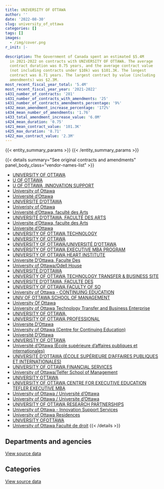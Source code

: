 ```yaml
---
title: UNIVERSITY OF OTTAWA
author: ''
date: '2022-08-30'
slug: university_of_ottawa
categories: []
tags: []
images:
  - /img/cover.png
r_init: |-
  
description: The Government of Canada spent an estimated $5.4M
  in 2021-2022 on contracts with UNIVERSITY OF OTTAWA. The average
  contract duration was 0.75 years, and the average contract value
  (not including contracts under $10k) was $101.3K. The longest
  contract was 8.71 years. The largest contract by value (including
  amendments) was $2.3M.
most_recent_fiscal_year_total: '5.4M'
most_recent_fiscal_year_year: '2021-2022'
s431_number_of_contracts: '281'
s431_number_of_contracts_with_amendments: '25'
s431_number_of_contracts_amendments_percentage: '9%'
s432_mean_amendment_increase_percentage: '172%'
s434_mean_number_of_amendments: '1.76'
s433_total_amendment_increase_value: '6.0M'
s424_mean_duration: '0.75'
s421_mean_contract_value: '101.3K'
s425_max_duration: '8.71'
s422_max_contract_value: '2.3M'
---
```


<script src="/rmarkdown-libs/htmlwidgets/htmlwidgets.js"></script>
<link href="/rmarkdown-libs/datatables-css/datatables-crosstalk.css" rel="stylesheet" />
<script src="/rmarkdown-libs/datatables-binding/datatables.js"></script>
<script src="/rmarkdown-libs/jquery/jquery-3.6.0.min.js"></script>
<link href="/rmarkdown-libs/dt-core-bootstrap/css/dataTables.bootstrap.min.css" rel="stylesheet" />
<link href="/rmarkdown-libs/dt-core-bootstrap/css/dataTables.bootstrap.extra.css" rel="stylesheet" />
<script src="/rmarkdown-libs/dt-core-bootstrap/js/jquery.dataTables.min.js"></script>
<script src="/rmarkdown-libs/dt-core-bootstrap/js/dataTables.bootstrap.min.js"></script>
<link href="/rmarkdown-libs/crosstalk/css/crosstalk.min.css" rel="stylesheet" />
<script src="/rmarkdown-libs/crosstalk/js/crosstalk.min.js"></script>
<script src="/rmarkdown-libs/htmlwidgets/htmlwidgets.js"></script>
<link href="/rmarkdown-libs/datatables-css/datatables-crosstalk.css" rel="stylesheet" />
<script src="/rmarkdown-libs/datatables-binding/datatables.js"></script>
<script src="/rmarkdown-libs/jquery/jquery-3.6.0.min.js"></script>
<link href="/rmarkdown-libs/dt-core-bootstrap/css/dataTables.bootstrap.min.css" rel="stylesheet" />
<link href="/rmarkdown-libs/dt-core-bootstrap/css/dataTables.bootstrap.extra.css" rel="stylesheet" />
<script src="/rmarkdown-libs/dt-core-bootstrap/js/jquery.dataTables.min.js"></script>
<script src="/rmarkdown-libs/dt-core-bootstrap/js/dataTables.bootstrap.min.js"></script>
<link href="/rmarkdown-libs/crosstalk/css/crosstalk.min.css" rel="stylesheet" />
<script src="/rmarkdown-libs/crosstalk/js/crosstalk.min.js"></script>

{{< entity_summary_params >}}
{{< /entity_summary_params >}}

{{< details summary="See original contracts and amendments" panel_body_class="vendor-names-list" >}}
- [UNIVERSITY OF OTTAWA](https://search.open.canada.ca/en/ct/?sort=contract_value_f%20desc&page=1&search_text=%22UNIVERSITY%20OF%20OTTAWA%22)
- [U OF OTTAWA](https://search.open.canada.ca/en/ct/?sort=contract_value_f%20desc&page=1&search_text=%22U%20OF%20OTTAWA%22)
- [U OF OTTAWA ,INNOVATION SUPPORT](https://search.open.canada.ca/en/ct/?sort=contract_value_f%20desc&page=1&search_text=%22U%20OF%20OTTAWA%20%2cINNOVATION%20SUPPORT%22)
- [University of Ottawa](https://search.open.canada.ca/en/ct/?sort=contract_value_f%20desc&page=1&search_text=%22University%20of%20Ottawa%22)
- [Université d’Ottawa](https://search.open.canada.ca/en/ct/?sort=contract_value_f%20desc&page=1&search_text=%22Universit%c3%a9%20d%27Ottawa%22)
- [UNIVERSITE D’OTTAWA](https://search.open.canada.ca/en/ct/?sort=contract_value_f%20desc&page=1&search_text=%22UNIVERSITE%20D%27OTTAWA%22)
- [Univeristy of Ottawa](https://search.open.canada.ca/en/ct/?sort=contract_value_f%20desc&page=1&search_text=%22Univeristy%20of%20Ottawa%22)
- [Université d’Ottawa, faculté des Arts](https://search.open.canada.ca/en/ct/?sort=contract_value_f%20desc&page=1&search_text=%22Universit%c3%a9%20d%27Ottawa%2c%20facult%c3%a9%20des%20Arts%22)
- [UNIVERSITÉ D’OTTAWA, FACULTÉ DES ARTS](https://search.open.canada.ca/en/ct/?sort=contract_value_f%20desc&page=1&search_text=%22UNIVERSIT%c3%89%20D%27OTTAWA%2c%20FACULT%c3%89%20DES%20ARTS%22)
- [Universite d’Ottawa, faculte des Arts](https://search.open.canada.ca/en/ct/?sort=contract_value_f%20desc&page=1&search_text=%22Universite%20d%27Ottawa%2c%20faculte%20des%20Arts%22)
- [Universite d’Ottawa](https://search.open.canada.ca/en/ct/?sort=contract_value_f%20desc&page=1&search_text=%22Universite%20d%27Ottawa%22)
- [UNIVERSITY OF OTTAWA TECHNOLOGY](https://search.open.canada.ca/en/ct/?sort=contract_value_f%20desc&page=1&search_text=%22UNIVERSITY%20OF%20OTTAWA%20TECHNOLOGY%22)
- [UNIVERSITY OF OTTAWA](https://search.open.canada.ca/en/ct/?sort=contract_value_f%20desc&page=1&search_text=%22%2aUNIVERSITY%20OF%20OTTAWA%22)
- [UNIVERSITY OF OTTAWA/UNIVERSITÉ D’OTTAWA](https://search.open.canada.ca/en/ct/?sort=contract_value_f%20desc&page=1&search_text=%22UNIVERSITY%20OF%20OTTAWA%2fUNIVERSIT%c3%89%20D%27OTTAWA%22)
- [UNIVERSITY OF OTTAWA EXECUTIVE MBA PROGRAM](https://search.open.canada.ca/en/ct/?sort=contract_value_f%20desc&page=1&search_text=%22UNIVERSITY%20OF%20OTTAWA%20EXECUTIVE%20MBA%20PROGRAM%22)
- [UNIVERSITY OF OTTAWA HEART INSTITUTE](https://search.open.canada.ca/en/ct/?sort=contract_value_f%20desc&page=1&search_text=%22UNIVERSITY%20OF%20OTTAWA%20HEART%20INSTITUTE%22)
- [Universite D’Ottawa, Faculte Des](https://search.open.canada.ca/en/ct/?sort=contract_value_f%20desc&page=1&search_text=%22Universite%20D%27Ottawa%2c%20Faculte%20Des%22)
- [University of Ottawa/Odell House](https://search.open.canada.ca/en/ct/?sort=contract_value_f%20desc&page=1&search_text=%22University%20of%20Ottawa%2fOdell%20House%22)
- [UNIVERSITÉ D’OTTAWA](https://search.open.canada.ca/en/ct/?sort=contract_value_f%20desc&page=1&search_text=%22UNIVERSIT%c3%89%20D%27OTTAWA%22)
- [UNIVERSITY OF OTTAWA TECHNOLOGY TRANSFER & BUSINESS SITE](https://search.open.canada.ca/en/ct/?sort=contract_value_f%20desc&page=1&search_text=%22UNIVERSITY%20OF%20OTTAWA%20TECHNOLOGY%20TRANSFER%20%26%20BUSINESS%20SITE%22)
- [UNIVERSITE D’OTTAWA, FACULTE DES](https://search.open.canada.ca/en/ct/?sort=contract_value_f%20desc&page=1&search_text=%22UNIVERSITE%20D%27OTTAWA%2c%20FACULTE%20DES%22)
- [UNIVERSITY OF OTTAWA FACULTY OF SO](https://search.open.canada.ca/en/ct/?sort=contract_value_f%20desc&page=1&search_text=%22UNIVERSITY%20OF%20OTTAWA%20FACULTY%20OF%20SO%22)
- [University of Ottawa - CONTINUING EDUCATION](https://search.open.canada.ca/en/ct/?sort=contract_value_f%20desc&page=1&search_text=%22University%20of%20Ottawa%20-%20CONTINUING%20EDUCATION%22)
- [UNIV OF OTTAWA,SCHOOL OF MANAGEMENT](https://search.open.canada.ca/en/ct/?sort=contract_value_f%20desc&page=1&search_text=%22UNIV%20OF%20OTTAWA%2cSCHOOL%20OF%20MANAGEMENT%22)
- [University Of Ottawa](https://search.open.canada.ca/en/ct/?sort=contract_value_f%20desc&page=1&search_text=%22University%20Of%20Ottawa%22)
- [University of Ottawa Technology Transfer and Business Enterprise](https://search.open.canada.ca/en/ct/?sort=contract_value_f%20desc&page=1&search_text=%22University%20of%20Ottawa%20Technology%20Transfer%20and%20Business%20Enterprise%22)
- [UNIVERSITY OF OTTAWA,](https://search.open.canada.ca/en/ct/?sort=contract_value_f%20desc&page=1&search_text=%22UNIVERSITY%20OF%20OTTAWA%2c%22)
- [UNIVERSITY OF OTTAWA PROFESSIONAL](https://search.open.canada.ca/en/ct/?sort=contract_value_f%20desc&page=1&search_text=%22UNIVERSITY%20OF%20OTTAWA%20PROFESSIONAL%22)
- [Universite D’Ottawa](https://search.open.canada.ca/en/ct/?sort=contract_value_f%20desc&page=1&search_text=%22Universite%20D%27Ottawa%22)
- [University of Ottawa (Centre for Continuing Education)](https://search.open.canada.ca/en/ct/?sort=contract_value_f%20desc&page=1&search_text=%22University%20of%20Ottawa%20%28Centre%20for%20Continuing%20Education%29%22)
- [Université D’Ottawa](https://search.open.canada.ca/en/ct/?sort=contract_value_f%20desc&page=1&search_text=%22Universit%c3%a9%20D%27Ottawa%22)
- [UNIVERISTY OF OTTAWA](https://search.open.canada.ca/en/ct/?sort=contract_value_f%20desc&page=1&search_text=%22UNIVERISTY%20OF%20OTTAWA%22)
- [Université d’Ottawa (École supérieure d’affaires publiques et internationales)](https://search.open.canada.ca/en/ct/?sort=contract_value_f%20desc&page=1&search_text=%22Universit%c3%a9%20d%27Ottawa%20%28%c3%89cole%20sup%c3%a9rieure%20d%27affaires%20publiques%20et%20internationales%29%22)
- [UNIVERSITÉ D’OTTAWA (ÉCOLE SUPÉRIEURE D’AFFAIRES PUBLIQUES ET INTERNATIONALES)](https://search.open.canada.ca/en/ct/?sort=contract_value_f%20desc&page=1&search_text=%22UNIVERSIT%c3%89%20D%27OTTAWA%20%28%c3%89COLE%20SUP%c3%89RIEURE%20D%27AFFAIRES%20PUBLIQUES%20ET%20INTERNATIONALES%29%22)
- [UNIVERSITY OF OTTAWA FINANCIAL SERVICES](https://search.open.canada.ca/en/ct/?sort=contract_value_f%20desc&page=1&search_text=%22UNIVERSITY%20OF%20OTTAWA%20FINANCIAL%20SERVICES%22)
- [University of Ottawa/Telfer School of Management](https://search.open.canada.ca/en/ct/?sort=contract_value_f%20desc&page=1&search_text=%22University%20of%20Ottawa%2fTelfer%20School%20of%20Management%22)
- [UNIVERSITY OTTAWA](https://search.open.canada.ca/en/ct/?sort=contract_value_f%20desc&page=1&search_text=%22UNIVERSITY%20OTTAWA%22)
- [UNIVERSITY OF OTTAWA CENTRE FOR EXECUTIVE EDUCATION TEFLER EXECUTIVE MBA](https://search.open.canada.ca/en/ct/?sort=contract_value_f%20desc&page=1&search_text=%22UNIVERSITY%20OF%20OTTAWA%20CENTRE%20FOR%20EXECUTIVE%20EDUCATION%20TEFLER%20EXECUTIVE%20MBA%22)
- [University of Ottawa / Université d’Ottawa](https://search.open.canada.ca/en/ct/?sort=contract_value_f%20desc&page=1&search_text=%22University%20of%20Ottawa%20%2f%20Universit%c3%a9%20d%27Ottawa%22)
- [University of Ottawa / Universite d’Ottawa](https://search.open.canada.ca/en/ct/?sort=contract_value_f%20desc&page=1&search_text=%22University%20of%20Ottawa%20%2f%20Universite%20d%27Ottawa%22)
- [UNIVERSITY OF OTTAWA RESEARCH PARTNERSHIPS](https://search.open.canada.ca/en/ct/?sort=contract_value_f%20desc&page=1&search_text=%22UNIVERSITY%20OF%20OTTAWA%20RESEARCH%20PARTNERSHIPS%22)
- [University of Ottawa - Innovation Support Services](https://search.open.canada.ca/en/ct/?sort=contract_value_f%20desc&page=1&search_text=%22University%20of%20Ottawa%20-%20Innovation%20Support%20Services%22)
- [University of Ottawa Residences](https://search.open.canada.ca/en/ct/?sort=contract_value_f%20desc&page=1&search_text=%22University%20of%20Ottawa%20Residences%22)
- [UNIVERSITY OFOTTAWA](https://search.open.canada.ca/en/ct/?sort=contract_value_f%20desc&page=1&search_text=%22UNIVERSITY%20OFOTTAWA%22)
- [University of Ottawa Faculté de droit](https://search.open.canada.ca/en/ct/?sort=contract_value_f%20desc&page=1&search_text=%22University%20of%20Ottawa%20Facult%c3%a9%20de%20droit%22)
{{< /details >}}

## Departments and agencies

<div id="htmlwidget-1" style="width:100%;height:auto;" class="datatables html-widget"></div>
<script type="application/json" data-for="htmlwidget-1">{"x":{"style":"bootstrap","filter":"none","vertical":false,"data":[["<a href=\"/departments/aafc-aac/\">Agriculture and Agri-Food Canada<\/a>","<a href=\"/departments/aandc-aadnc/\">Crown-Indigenous Relations and Northern Affairs Canada<\/a>","<a href=\"/departments/cas-satj/\">Courts Administration Service<\/a>","<a href=\"/departments/cbsa-asfc/\">Canada Border Services Agency<\/a>","<a href=\"/departments/ced-dec/\">Canada Economic Development for Quebec Regions<\/a>","<a href=\"/departments/cic/\">Immigration, Refugees and Citizenship Canada<\/a>","<a href=\"/departments/cnsc-ccsn/\">Canadian Nuclear Safety Commission<\/a>","<a href=\"/departments/cpc-cpp/\">Civilian Review and Complaints Commission for the RCMP<\/a>","<a href=\"/departments/cra-arc/\">Canada Revenue Agency<\/a>","<a href=\"/departments/crtc/\">Canadian Radio-television and Telecommunications Commission<\/a>","<a href=\"/departments/csa-asc/\">Canadian Space Agency<\/a>","<a href=\"/departments/csps-efpc/\">Canada School of Public Service<\/a>","<a href=\"/departments/dfatd-maecd/\">Global Affairs Canada<\/a>","<a href=\"/departments/dfo-mpo/\">Fisheries and Oceans Canada<\/a>","<a href=\"/departments/dnd-mdn/\">National Defence<\/a>","<a href=\"/departments/ec/\">Environment and Climate Change Canada<\/a>","<a href=\"/departments/esdc-edsc/\">Employment and Social Development Canada<\/a>","<a href=\"/departments/hc-sc/\">Health Canada<\/a>","<a href=\"/departments/iaac-aeic/\">Impact Assessment Agency of Canada<\/a>","<a href=\"/departments/ic/\">Innovation, Science and Economic Development Canada<\/a>","<a href=\"/departments/infc/\">Infrastructure Canada<\/a>","<a href=\"/departments/isc-sac/\">Indigenous Services Canada<\/a>","<a href=\"/departments/nrc-cnrc/\">National Research Council Canada<\/a>","<a href=\"/departments/nrcan-rncan/\">Natural Resources Canada<\/a>","<a href=\"/departments/nserc-crsng/\">Natural Sciences and Engineering Research Council of Canada<\/a>","<a href=\"/departments/osfi-bsif/\">Office of the Superintendent of Financial Institutions Canada<\/a>","<a href=\"/departments/osgg-bsgg/\">Office of the Secretary to the Governor General<\/a>","<a href=\"/departments/pbc-clcc/\">Parole Board of Canada<\/a>","<a href=\"/departments/pc/\">Parks Canada<\/a>","<a href=\"/departments/pch/\">Canadian Heritage<\/a>","<a href=\"/departments/pco-bcp/\">Privy Council Office<\/a>","<a href=\"/departments/phac-aspc/\">Public Health Agency of Canada<\/a>","<a href=\"/departments/ps-sp/\">Public Safety Canada<\/a>","<a href=\"/departments/pwgsc-tpsgc/\">Public Services and Procurement Canada<\/a>","<a href=\"/departments/rcmp-grc/\">Royal Canadian Mounted Police<\/a>","<a href=\"/departments/ssc-spc/\">Shared Services Canada<\/a>","<a href=\"/departments/statcan/\">Statistics Canada<\/a>","<a href=\"/departments/tbs-sct/\">Treasury Board of Canada Secretariat<\/a>","<a href=\"/departments/tc/\">Transport Canada<\/a>","<a href=\"/departments/wage/\">Department for Women and Gender Equality<\/a>"],[20340,10652.78,9190.16,null,5265.41,null,216637.6,2327.68,null,null,209288.01,null,37403.19,29380,968403.03,166970.84,139943,227225.45,null,2612.48,null,7369.06,311243.56,77108.8,2755.6,5951.66,null,10396,32925.9,null,null,463097.7,null,31958.64,null,null,24950.4,37698.75,6859.85,null],[null,51347.55,21424.19,32544,null,null,328493.38,null,22600.2,27300,209861.4,null,41508.39,103335.11,1772130.54,114305.36,38789.39,578902.03,null,33547.52,11753.24,63283.97,1076620.99,80780.22,53081.55,6914.05,null,87819.14,19185.88,null,null,406675.28,null,34649.57,14972.5,33900,null,24096.75,50651.06,null],[null,3105.54,21365.65,null,null,null,80847.8,null,null,12600,209288.01,40000,122354.53,11865,3325736.35,42363.31,93712.99,590704.24,38075.77,13230,23898.26,21194.97,1255468.51,88374.77,52936.52,16937.11,15820,39870.86,10057,17350.88,null,458941.16,null,49639.53,null,5113.05,null,null,59365.39,null],[24806.25,null,null,null,null,11865,25948.55,null,null,null,87155.56,null,24015.75,null,1980701.38,81610.45,193654.51,568545.01,13587.83,33894,null,14537.51,1045205.37,136502.42,52936.52,12760.84,15820,12430,32602.5,108199.12,27980.54,683887.13,39500,64565.97,null,32176.95,null,40680,41956.67,39800]],"container":"<table class=\"table table-striped table-hover row-border order-column display\">\n  <thead>\n    <tr>\n      <th>Department<\/th>\n      <th>2018-2019<\/th>\n      <th>2019-2020<\/th>\n      <th>2020-2021<\/th>\n      <th>2021-2022<\/th>\n    <\/tr>\n  <\/thead>\n<\/table>","options":{"order":[[4,"desc"]],"pageLength":10,"autoWidth":true,"columnDefs":[{"targets":1,"render":"function(data, type, row, meta) {\n    return type !== 'display' ? data : DTWidget.formatCurrency(data, \"$\", 2, 3, \",\", \".\", true, null);\n  }"},{"targets":2,"render":"function(data, type, row, meta) {\n    return type !== 'display' ? data : DTWidget.formatCurrency(data, \"$\", 2, 3, \",\", \".\", true, null);\n  }"},{"targets":3,"render":"function(data, type, row, meta) {\n    return type !== 'display' ? data : DTWidget.formatCurrency(data, \"$\", 2, 3, \",\", \".\", true, null);\n  }"},{"targets":4,"render":"function(data, type, row, meta) {\n    return type !== 'display' ? data : DTWidget.formatCurrency(data, \"$\", 2, 3, \",\", \".\", true, null);\n  }"},{"width":"16%","targets":[1,2,3,4]},{"className":"dt-right","targets":[1,2,3,4]}],"orderClasses":false}},"evals":["options.columnDefs.0.render","options.columnDefs.1.render","options.columnDefs.2.render","options.columnDefs.3.render"],"jsHooks":[]}</script>
<p class="text-right">
<a href="https://github.com/GoC-Spending/contracts-data/tree/main/data/out/vendors/university_of_ottawa/summary_by_fiscal_year_by_department.csv" class="source-data-link btn btn-link">View source data</a>
</p>

## Categories

<div id="htmlwidget-2" style="width:100%;height:auto;" class="datatables html-widget"></div>
<script type="application/json" data-for="htmlwidget-2">{"x":{"style":"bootstrap","filter":"none","vertical":false,"data":[["<a href=\"/categories/other/\">(Other)<\/a>","<a href=\"/categories/facilities_and_construction/\">Facilities and construction<\/a>","<a href=\"/categories/professional_services/\">Professional services<\/a>","<a href=\"/categories/information_technology/\">Information technology<\/a>","<a href=\"/categories/medical/\">Medical<\/a>","<a href=\"/categories/industrial_products_and_services/\">Industrial products and services<\/a>","<a href=\"/categories/human_capital/\">Human capital<\/a>"],[98760.64,703713.37,1363763.18,null,440465.48,null,451252.87],[188140.96,865995.07,2546684.58,33403.62,427928.32,null,1278320.76],[null,838561.46,4046598.45,40000,426759.12,null,1368298.17],[null,759528.97,2518684.32,null,420101.66,24973,1724037.87]],"container":"<table class=\"table table-striped table-hover row-border order-column display\">\n  <thead>\n    <tr>\n      <th>Category<\/th>\n      <th>2018-2019<\/th>\n      <th>2019-2020<\/th>\n      <th>2020-2021<\/th>\n      <th>2021-2022<\/th>\n    <\/tr>\n  <\/thead>\n<\/table>","options":{"order":[[4,"desc"]],"dom":"t","pageLength":30,"autoWidth":true,"columnDefs":[{"targets":1,"render":"function(data, type, row, meta) {\n    return type !== 'display' ? data : DTWidget.formatCurrency(data, \"$\", 2, 3, \",\", \".\", true, null);\n  }"},{"targets":2,"render":"function(data, type, row, meta) {\n    return type !== 'display' ? data : DTWidget.formatCurrency(data, \"$\", 2, 3, \",\", \".\", true, null);\n  }"},{"targets":3,"render":"function(data, type, row, meta) {\n    return type !== 'display' ? data : DTWidget.formatCurrency(data, \"$\", 2, 3, \",\", \".\", true, null);\n  }"},{"targets":4,"render":"function(data, type, row, meta) {\n    return type !== 'display' ? data : DTWidget.formatCurrency(data, \"$\", 2, 3, \",\", \".\", true, null);\n  }"},{"width":"16%","targets":[1,2,3,4]},{"className":"dt-right","targets":[1,2,3,4]}],"orderClasses":false,"lengthMenu":[10,25,30,50,100]}},"evals":["options.columnDefs.0.render","options.columnDefs.1.render","options.columnDefs.2.render","options.columnDefs.3.render"],"jsHooks":[]}</script>
<p class="text-right">
<a href="https://github.com/GoC-Spending/contracts-data/tree/main/data/out/vendors/university_of_ottawa/summary_by_fiscal_year_by_category.csv" class="source-data-link btn btn-link">View source data</a>
</p>
